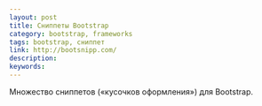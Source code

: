 ```yaml
---
layout: post
title: Сниппеты Bootstrap
category: bootstrap, frameworks
tags: bootstrap, сниппет
link: http://bootsnipp.com/
description:
keywords:
---
```


<p>Множество сниппетов («кусочков оформления») для Bootstrap.</p>
